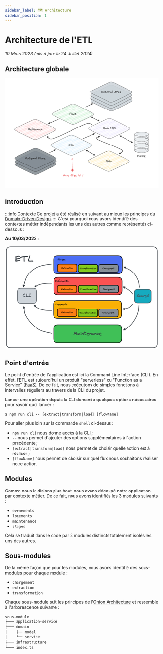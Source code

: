 ```yaml
---
sidebar_label: 🗺️ Architecture
sidebar_position: 1
---
```


# Architecture de l'ETL

_10 Mars 2023 (mis à jour le 24 Juillet 2024)_

## Architecture globale
![1j1s-etl-global](./assets/1j1s-etl-schema.png)

## Introduction

:::info Contexte
Ce projet a été réalisé en suivant au mieux les principes du [Domain-Driven Design](https://alexsoyes.com/ddd-domain-driven-design/).
:::
C'est pourquoi nous avons identifié des contextes métier indépendants les uns des autres comme représentés ci-dessous :


**Au 10/03/2023 :**

![architecture-etl](./assets/big-picture-etl.png)

## Point d'entrée

Le point d'entrée de l'application est ici la Command Line Interface (CLI). En effet, l'ETL est aujourd'hui un produit
"serverless" ou "Function as a Service" ([FaaS](https://www.redhat.com/en/topics/cloud-native-apps/what-is-faas)). De ce
 fait, nous exécutons de simples fonctions à intervalles réguliers au travers de la CLI du projet.

Lancer une opération depuis la CLI demande quelques options nécessaires pour savoir quoi lancer :

```shell
$ npm run cli -- [extract|transform|load] [flowName]
```

Pour aller plus loin sur la commande `shell` ci-dessus :
- `npm run cli` nous donne accès à la CLI ;
- `--` nous permet d'ajouter des options supplémentaires à l'action précédente ;
- `[extract|transform|load]` nous permet de choisir quelle action est à réaliser ;
- `[flowName]` nous permet de choisir sur quel flux nous souhaitons réaliser notre action.

## Modules

Comme nous le disions plus haut, nous avons découpé notre application par contexte métier. De ce fait, nous avons
identifiés les 3 modules suivants :
- `evenements`
- `logements`
- `maintenance`
- `stages`

Cela se traduit dans le code par 3 modules distincts totalement isolés les uns des autres.

## Sous-modules

De la même façon que pour les modules, nous avons identifié des sous-modules pour chaque module :
- `chargement`
- `extraction`
- `transformation`

Chaque sous-module suit les principes de l'[Onion Architecture](https://medium.com/expedia-group-tech/onion-architecture-deed8a554423)
et ressemble à l'arborescence suivante :

```markdown
sous-module
├─── application-service
├─── domain
│    ├── model
│    └── service
├─── infrastructure
└─── index.ts
```
